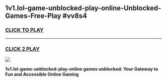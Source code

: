
## 1v1.lol-game-unblocked-play-online-Unblocked-Games-Free-Play #vv8s4
<h3>
<a href="https://us.freeplayer.one?title=1v1.lol-game-unblocked-play-online&ref=9M">CLICK TO PLAY</a></h3>
<hr>

<h3>
<a href="https://us.freeplayer.one?title=1v1.lol-game-unblocked-play-online&ref=9M">CLICK 2 PLAY</a>
  
</h3>

<a href="https://us.freeplayer.one?title=1v1.lol-game-unblocked-play-online&ref=9M"><img src="https://clearcache.store/games.png"></a>


**1v1.lol-game-unblocked-play-online games unblocked: Your Gateway to Fun and Accessible Online Gaming**
